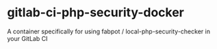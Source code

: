 # gitlab-ci-php-security-docker
A container specifically for using fabpot / local-php-security-checker in your GitLab CI
